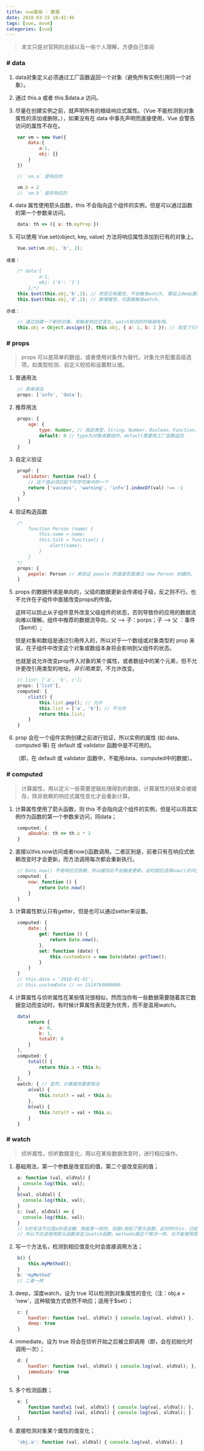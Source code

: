```yaml
---
title: vue基础 - 数据
date: 2018-03-15 18:42:46
tags: [vue, mvvm]
categories: [vue]
---
```


>   本文只是对官网的总结以及一些个人理解，方便自己查阅

### # data

1.   data对象定义必须通过工厂函数返回一个对象（避免所有实例引用同一个对象）。

2.   通过 this.a 或者 this.$data.a 访问。

3.   尽量在创建实例之前，就声明所有的根级响应式属性。（Vue 不能检测到对象属性的添加或删除。），如果没有在 data 中事先声明而直接使用，Vue 会警告访问的属性不存在。
``` javascript
    var vm = new Vue({
        data:{
            a:1,
            obj: {}
        }
    })

    // `vm.a` 是响应的

    vm.b = 2
    // `vm.b` 是非响应的
```

4.   data 属性使用箭头函数，this 不会指向这个组件的实例，但是可以通过函数的第一个参数来访问。
``` javascript
    data: th => ({ a: th.myProp })
```

5.   可以使用 Vue.set(object, key, value) 方法将响应属性添加到已有的对象上。
``` javascript
    Vue.set(vm.obj, 'b', 2);
```
    或者：
``` javascript
    /* data:{
            a:1,
            obj: {'b': '1'}
        };*/
    this.$set(this.obj,'b',2); // 改变已有属性，不会触发watch, 需加上deep属性（详见watch）。
    this.$set(this.obj,'d',2); // 新增属性，可直接触发watch。
```
    亦或：
``` javascript
    // 通过创建一个新的对象，来触发响应式变化，watch检测的时候很有用。
    this.obj = Object.assign({}, this.obj, { a: 1, b: 2 }); // 改变了引用地址，触发watch。
```

### # props
> props 可以是简单的数组，或者使用对象作为替代，对象允许配置高级选项，如类型检测、自定义校验和设置默认值。

1.   普通用法
``` javascript
    // 简单语法
    props: ['info', 'data'];
```
2.   推荐用法
``` javascript
    props: {
        age: {
            type: Number, // 指定类型，String、Number、Boolean、Function、Object、Array、Symbol
            default: 0 // type为对象或数组时，default需要用工厂函数返回
        }
    }
```
3.   自定义验证
``` javascript
    propF: {
      validator: function (val) {
        // 这个值必须匹配下列字符串中的一个
        return ['success', 'warning', 'info'].indexOf(val) !== -1
      }
    }
```
4.   验证构造函数
``` javascript
    /*
        function Person (name) {
            this.name = name;
            this.talk = function() {
                alert(name);
            }
        }
    */
    props: {
        pepole: Person // 来验证 pepole 的值是否是通过 new Person 创建的。
    }

```
5.  props 的数据传递是单向的，父级的数据更新会传递给子级，反之则不行。也不允许在子组件中直接改变props的传值。
    
      这样可以防止从子组件意外改变父级组件的状态，否则导致你的应用的数据流向难以理解。组件中推荐的数据流导向，父 ——> 子：porps；子 ——> 父 ：事件（$emit）;

    但是对象和数组是通过引用传入的，所以对于一个数组或对象类型的 prop 来说，在子组件中改变这个对象或数组本身将会影响到父组件的状态。
    
    也就是说允许改变prop传入对象的某个属性，或者数组中的某个元素，但不允许更改引用类型的地址。*非引用类型*，不允许改变。
``` javascript
    // list: ['a', 'b', c'];
    props: ['list'],
    computed: {
        clist() {
            this.list.pop(); // 允许
            this.list = ['a', 'b']; // 不允许
            return this.list;
        }
    }
```
6. prop 会在一个组件实例创建之前进行验证，所以实例的属性 (如 data、computed 等) 在 default 或 validator 函数中是不可用的。

      （即，在 default 或 validator 函数中，不能用data、computed中的数据）。

### # computed
> 计算属性，用以定义一些需要逻辑处理得到的数据，计算属性的结果会被缓存，除非依赖的响应式属性变化才会重新计算。

1. 计算属性使用了箭头函数，则 this 不会指向这个组件的实例，但是可以将其实例作为函数的第一个参数来访问，同data；
``` javascript
    computed: {
        aDouble: th => th.a * 2
    }
```
2. 直接以this.now访问或者now()函数调用。二者区别是，前者只有在响应式依赖改变时才会更新，而方法调用每次都会重新执行。
``` javascript
    // Date.now() 不是响应式依赖，所以缓存后不会触发更新。此时就应选择now()访问;
    computed: {
        now: function () {
            return Date.now()
        }
    }
```
3. 计算属性默认只有getter，但是也可以通过setter来设置。
``` javascript
    computed: {
        date: {
            get: function () {
                return Date.now();
            },
            set: function (date) {
                this.customDate = new Date(date).getTime();
            }
        }
    }
    // this.date = '2018-01-01';
    // this.customDate // => 1514764800000
```

4. 计算属性与侦听属性在某些情况很相似，然而当你有一些数据需要随着其它数据变动而变动时，有时候计算属性表现更为优秀，而不是滥用watch。
``` javascript
    data(
        return {
            a: 0,
            b: 1,
            totalY: 0
        }
    ),
    computed: {
        total() {
            return this.a + this.b;
        }
    },
    watch: { // 显然，计算属性要更简洁
        a(val) {
            this.totalY = val + this.b;
        },
        b(val) {
            this.totalY = val + this.a;
        }
    }
```

### # watch
> 侦听属性，侦听数据变化，用以在某些数据改变时，进行相应操作。

1.   基础用法，第一个参数是改变后的值，第二个是改变前的值；
```  javascript
    a: function (val, oldVal) {
      console.log(this, val);
    }
    b(val, oldVal) {
      console.log(this, val);
    }
    c: (val, oldVal) => {
      console.log(this, val);
    }
    // b的写法不过是a的语法糖，两者是一样的。但是c用到了箭头函数，此时的this，已经不是vue实例了。
    // 所以不应该使用箭头函数来定义watch函数，methods跟这个情况一样，也不能使用箭头函数。
```
2.   写一个方法名，检测到相应值变化时会直接调用方法；
``` javascript
    b() {
        this.myMethod();
    }
    b: 'myMethod'
    // 二者一样
```
3.   deep，深度watch，设为 true 可以检测到对象属性的变化（注：obj.a = 'new'，这种赋值方式依然不响应；适用于$set）；
``` javascript
    c: {
        handler: function (val, oldVal) { console.log(val, oldVal) },
        deep: true
    }
```
4.   immediate，设为 true 将会在侦听开始之后被立即调用（即，会在初始化时调用一次）；
``` javascript
    d: {
        handler: function (val, oldVal) { console.log(val, oldVal); },
        immediate: true
    }
```
5.   多个检测函数；
``` javascript
    e: [
        function handle1 (val, oldVal) { console.log(val, oldVal); },
        function handle2 (val, oldVal) { console.log(val, oldVal); }
    ]
```
6.   直接检测对象某个属性的值变化；
``` javascript
    'obj.a': function (val, oldVal) { console.log(val, oldVal); }
```